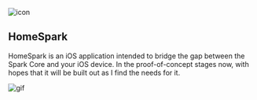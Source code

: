 ![icon](http://i.imgur.com/iZ5dpjV.png)

## HomeSpark
HomeSpark is an iOS application intended to bridge the gap between the Spark Core and your iOS device. In the proof-of-concept stages now, with hopes that it will be built out as I find the needs for it.

![gif](http://giant.gfycat.com/ValuableWavyGentoopenguin.gif)
